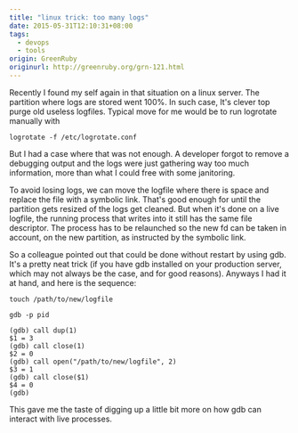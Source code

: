 ```yaml
---
title: "linux trick: too many logs"
date: 2015-05-31T12:10:31+08:00
tags:
  - devops
  - tools
origin: GreenRuby
originurl: http://greenruby.org/grn-121.html
---
```

Recently I found my self again in that situation on a linux server. The
partition where logs are stored went 100%. In such case, It's clever top purge
old useless logfiles. Typical move for me would be to run logrotate manually
with

    logrotate -f /etc/logrotate.conf

But I had a case where that was not enough. A developer forgot to remove a
debugging output and the logs were just gathering way too much information,
more than what I could free with some janitoring.

To avoid losing logs, we can move the logfile where there is space and replace
the file with a symbolic link. That's good enough for until the partition gets
resized of the logs get cleaned. But when it's done on a live logfile, the
running process that writes into it still has the same file descriptor. The
process has to be relaunched so the new fd can be taken in account, on the new
partition, as instructed by the symbolic link.

So a colleague pointed out that could be done without restart by using gdb.
It's a pretty neat trick (if you have gdb installed on your production server,
which may not always be the case, and for good reasons). Anyways I had it at
hand, and here is the sequence:

    touch /path/to/new/logfile
    
    gdb -p pid
    
    (gdb) call dup(1)
    $1 = 3
    (gdb) call close(1)
    $2 = 0
    (gdb) call open("/path/to/new/logfile", 2)
    $3 = 1
    (gdb) call close($1)
    $4 = 0
    (gdb)

This gave me the taste of digging up a little bit more on how gdb can interact
with live processes.
